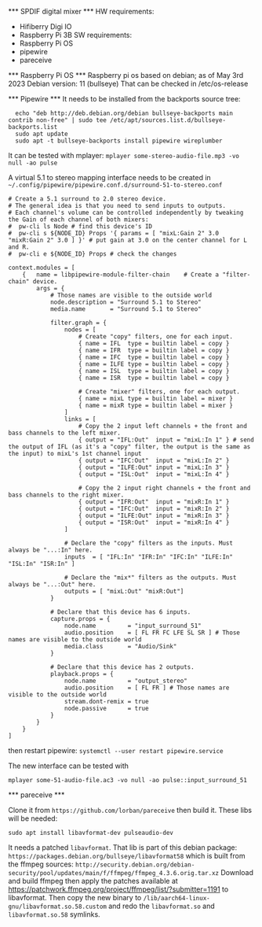 *** SPDIF digital mixer ***
HW requirements:
 - Hifiberry Digi IO
 - Raspberry Pi 3B
SW requirements:
 - Raspberry Pi OS
 - pipewire
 - pareceive


*** Raspberry Pi OS ***
Raspberry pi os based on debian; as of May 3rd 2023 Debian version: 11 (bullseye)
That can be checked in /etc/os-release

*** Pipewire ***
It needs to be installed from the backports source tree:
```
  echo "deb http://deb.debian.org/debian bullseye-backports main contrib non-free" | sudo tee /etc/apt/sources.list.d/bullseye-backports.list
  sudo apt update
  sudo apt -t bullseye-backports install pipewire wireplumber
```

It can be tested with mplayer: `mplayer some-stereo-audio-file.mp3 -vo null -ao pulse`

A virtual 5.1 to stereo mapping interface needs to be created in `~/.config/pipewire/pipewire.conf.d/surround-51-to-stereo.conf`
```
# Create a 5.1 surround to 2.0 stereo device.
# The general idea is that you need to send inputs to outputs.
# Each channel's volume can be controlled independently by tweaking the Gain of each channel of both mixers:
#  pw-cli ls Node # find this device's ID
#  pw-cli s ${NODE_ID} Props '{ params = [ "mixL:Gain 2" 3.0 "mixR:Gain 2" 3.0 ] }' # put gain at 3.0 on the center channel for L and R.
#  pw-cli e ${NODE_ID} Props # check the changes

context.modules = [
    {   name = libpipewire-module-filter-chain    # Create a "filter-chain" device.
        args = {
            # Those names are visible to the outside world
            node.description = "Surround 5.1 to Stereo"
            media.name       = "Surround 5.1 to Stereo"

            filter.graph = {
                nodes = [
                    # Create "copy" filters, one for each input.
                    { name = IFL  type = builtin label = copy }
                    { name = IFR  type = builtin label = copy }
                    { name = IFC  type = builtin label = copy }
                    { name = ILFE type = builtin label = copy }
                    { name = ISL  type = builtin label = copy }
                    { name = ISR  type = builtin label = copy }

                    # Create "mixer" filters, one for each output.
                    { name = mixL type = builtin label = mixer }
                    { name = mixR type = builtin label = mixer }
                ]
                links = [
                    # Copy the 2 input left channels + the front and bass channels to the left mixer.
                    { output = "IFL:Out"  input = "mixL:In 1" } # send the output of IFL (as it's a "copy" filter, the output is the same as the input) to mixL's 1st channel input
                    { output = "IFC:Out"  input = "mixL:In 2" }
                    { output = "ILFE:Out" input = "mixL:In 3" }
                    { output = "ISL:Out"  input = "mixL:In 4" }

                    # Copy the 2 input right channels + the front and bass channels to the right mixer.
                    { output = "IFR:Out"  input = "mixR:In 1" }
                    { output = "IFC:Out"  input = "mixR:In 2" }
                    { output = "ILFE:Out" input = "mixR:In 3" }
                    { output = "ISR:Out"  input = "mixR:In 4" }
                ]

                # Declare the "copy" filters as the inputs. Must always be "...:In" here.
                inputs  = [ "IFL:In" "IFR:In" "IFC:In" "ILFE:In" "ISL:In" "ISR:In" ]

                # Declare the "mix*" filters as the outputs. Must always be "...:Out" here.
                outputs = [ "mixL:Out" "mixR:Out"]
            }

            # Declare that this device has 6 inputs.
            capture.props = {
                node.name         = "input_surround_51"
                audio.position    = [ FL FR FC LFE SL SR ] # Those names are visible to the outside world
                media.class       = "Audio/Sink"
            }

            # Declare that this device has 2 outputs.
            playback.props = {
                node.name         = "output_stereo"
                audio.position    = [ FL FR ] # Those names are visible to the outside world
                stream.dont-remix = true
                node.passive      = true
            }
        }
    }
]
```

then restart pipewire: `systemctl --user restart pipewire.service`

The new interface can be tested with

`mplayer some-51-audio-file.ac3 -vo null -ao pulse::input_surround_51`


*** pareceive ***

Clone it from `https://github.com/lorban/pareceive` then build it. These libs will be needed:

`sudo apt install libavformat-dev pulseaudio-dev`

It needs a patched `libavformat`. That lib is part of this debian package: `https://packages.debian.org/bullseye/libavformat58` which is built from the ffmpeg sources: `http://security.debian.org/debian-security/pool/updates/main/f/ffmpeg/ffmpeg_4.3.6.orig.tar.xz`
Download and build ffmpeg then apply the patches available at https://patchwork.ffmpeg.org/project/ffmpeg/list/?submitter=1191 to libavformat. Then copy the new binary to `/lib/aarch64-linux-gnu/libavformat.so.58.custom` and redo the `libavformat.so` and `libavformat.so.58` symlinks.


